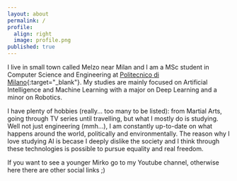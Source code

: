 ```yaml
---
layout: about
permalink: /
profile:
  align: right
  image: profile.png
published: true
---
```


I live in small town called Melzo near Milan and I am a MSc student in Computer Science and Engineering at [Politecnico di Milano](https://www.polimi.it){:target="_blank"}. My studies are mainly focused on Artificial Intelligence and Machine Learning with a major on Deep Learning and a minor on Robotics.

I have plenty of hobbies (really... too many to be listed): from Martial Arts, going through TV series until travelling, but what I mostly do is studying. Well not just engineering (mmh...), I am constantly up-to-date on what happens around the world, politically and environmentally. 
The reason why I love studying AI is becase I deeply dislike the society and I think through these technologies is possible to pursue equality and real freedom.

If you want to see a younger Mirko go to my Youtube channel, otherwise here there are other social links ;)